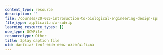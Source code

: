 ```yaml
---
content_type: resource
description: ''
file: /courses/20-020-introduction-to-biological-engineering-design-spring-2009/daefc1a5fe6f07d900028320f41f7483_6a2YKft1ZxQ.srt
file_type: application/x-subrip
learning_resource_types: []
ocw_type: OCWFile
resourcetype: Other
title: 3play caption file
uid: daefc1a5-fe6f-07d9-0002-8320f41f7483
---
```

